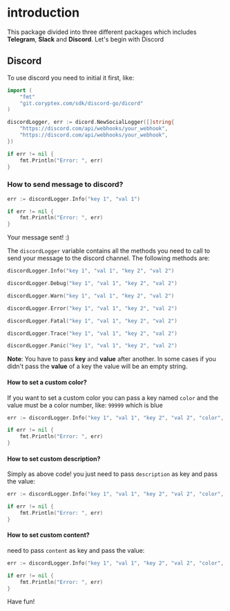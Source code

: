 # introduction

This package divided into three different packages which includes **Telegram**, **Slack** and **Discord**. Let's begin with Discord

## Discord

To use discord you need to initial it first, like:

```go
import (
    "fmt"
    "git.coryptex.com/sdk/discord-go/dicord"
)

discordLogger, err := dicord.NewSocialLogger([]string{
    "https://discord.com/api/webhooks/your_webhook",
    "https://discord.com/api/webhooks/your_webhook",
})

if err != nil {
    fmt.Println("Error: ", err)
}
```
### How to send message to discord?
```go
err := discordLogger.Info("key 1", "val 1")

if err != nil {
	fmt.Println("Error: ", err)
}
```
Your message sent! :)

The ``discordLogger`` variable contains all the methods you need to call to send your message to the discord channel. The following methods are:

```go
discordLogger.Info("key 1", "val 1", "key 2", "val 2")

discordLogger.Debug("key 1", "val 1", "key 2", "val 2") 

discordLogger.Warn("key 1", "val 1", "key 2", "val 2") 

discordLogger.Error("key 1", "val 1", "key 2", "val 2") 

discordLogger.Fatal("key 1", "val 1", "key 2", "val 2") 

discordLogger.Trace("key 1", "val 1", "key 2", "val 2") 

discordLogger.Panic("key 1", "val 1", "key 2", "val 2") 
```

**Note**: You have to pass **key** and **value** after another. In some cases if you didn't pass the **value** of a key the value will be an empty string.
#### How to set a custom color?
If you want to set a custom color you can pass a key named ``color`` and the value must be a color number, like: ``99999`` which is blue
```go
err := discordLogger.Info("key 1", "val 1", "key 2", "val 2", "color", "99999")

if err != nil {
	fmt.Println("Error: ", err)
}
```
#### How to set custom description?
Simply as above code! you just need to pass ``description`` as key and pass the value:

```go
err := discordLogger.Info("key 1", "val 1", "key 2", "val 2", "color", "99999", "description", "This is a description")

if err != nil {
	fmt.Println("Error: ", err)
}
```

#### How to set custom content?
need to pass ``content`` as key and pass the value:

```go
err := discordLogger.Info("key 1", "val 1", "key 2", "val 2", "color", "99999", "description", "This is a description", "content", "this is a content")

if err != nil {
	fmt.Println("Error: ", err)
}
```

Have fun!